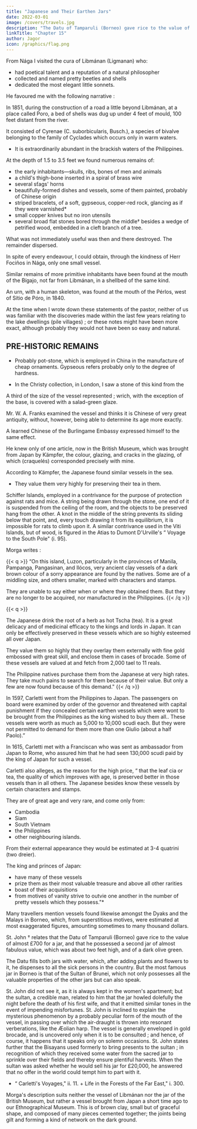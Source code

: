 ```yaml
---
title: "Japanese and Their Earthen Jars"
date: 2022-03-01
image: /covers/travels.jpg
description: "The Datu of Tamparuli (Borneo) gave rice to the value of almost £700 for a jar, and that he possessed a second jar of almost fabulous value, which was about two feet high, and of a dark olive green"
linkTitle: "Chapter 15"
author: Jagor
icon: /graphics/flag.png
---
```



<!-- PRE-HISTORIC REMAINS. --THE HIGH VALUE OF ANCIENT VESSELS.-STALACTITE

CAVERNS IN YAMTIK.-TRAVELS IN NORTH CAMARÍNES.-MINING.-GOLD.-LEADGLANCE.-RED-LEAD.COPPER.-SMELTING PROCESS OF THE YGORROTES.—EDIBLE BIRD'S-NESTS. -->

From Nága I visited the cura of Libmánan (Ligmanan) who:
- had poetical talent and a reputation of a natural philosopher
- collected and named pretty beetles and shells
- dedicated the most elegant little sonnets. 

He favoured me with the following narrative :

In 1851, during the construction of a road a little beyond Libmánan, at a place called Poro, a bed of shells was dug up under 4 feet of mould, 100 feet distant from the river. 

It consisted of Cyrenae (C. suborbicularis, Busch.), a species of bivalve belonging to the family of Cyclades which occurs only in warm waters. 
- It is extraordinarily abundant in the brackish waters of the Philippines. 

At the depth of 1.5 to 3.5 feet we found numerous remains of:
- the early inhabitants—skulls, ribs, bones of men and animals
- a child's thigh-bone inserted in a spiral of brass wire
- several sťags' horns
- beautifully-formed dishes and vessels, some of them painted, probably of Chinese origin
- striped bracelets, of a soft, gypseous, copper-red rock, glancing as if they were varnished*
- small copper knives but no iron utensils
- several broad flat stones bored through the middle† besides a wedge of petrified wood, embedded in a cleft branch of a tree. 

<!-- The place, which to this day may be easily recognised in a hollow, might, by excavation systematically carried on, yield many more interesting results.  -->

What was not immediately useful was then and there destroyed. The remainder dispersed. 

In spite of every endeavour, I could obtain, through the kindness of Herr Fociños in Nága, only one small vessel. 

Similar remains of more primitive inhabitants have been found at the mouth of the Bígajo, not far from Libmánan, in a shellbed of the same kind.

An urn, with a human skeleton, was found at the mouth of the Pérlos, west of Sítio de Póro, in 1840. 

At the time when I wrote down these statements of the pastor, neither of us was familiar with the discoveries made within the last few years relating to the lake dwellings (pile villages) ; or these notes might have been more exact, although probably they would not have been so easy and natural.


## PRE-HISTORIC REMAINS

* Probably pot-stone, which is employed in China in the manufacture of cheap ornaments. Gypseous refers probably only to the degree of hardness.

+ In the Christy collection, in London, I saw a stone of this kind from the


A third of the size of the vessel represented ; wrich, with the exception of the base, is covered with a salad-green glaze.


Mr. W. A. Franks examined the vessel and thinks it is Chinese of very great antiquity, without, however, being able to determine its age more exactly. 

A learned Chinese of the Burlingame Embassy expressed himself to the same effect. 

He knew only of one article, now in the British Museum, which was brought from Japan by Kämpfer, the colour, glazing, and cracks in the glazing, of which (craquelés) corresponded precisely with mine. 

According to Kämpfer, the Japanese found similar vessels in the sea. 
- They value them very highly for preserving their tea in them.

Schiffer Islands, employed in a contrivance for the purpose of protection against rats and mice. A string being drawn through the stone, one end of it is suspended from the ceiling of the room, and the objects to be preserved hang from the other. A knot in the middle of the string prevents its sliding below that point, and, every touch drawing it from its equilibrium, it is impossible for rats to climb upon it. A similar contrivance used in the Viti Islands, but of wood, is figured in the Atias to Dumont D'Urville's “ Voyage to the South Pole" (i. 95).

Morga writes :

{{< q >}}
“On this island, Luzon, particularly in the provinces of Manila, Pampanga, Pangasinan, and Ilócos, very ancient clay vessels of a dark brown colour of a sorry appearance are found by the natives. Some are of a middling size, and others smaller, marked with characters and stamps. 

They are unable to say either when or where they obtained them. But they are no longer to be acquired, nor manufactured in the Philippines. 
{{< /q >}}

{{< q >}}
<!--  prize them highly because they have found that  which they call  -->
The Japanese drink the root of a herb as hot Tscha (tea). It is a great delicacy and of medicinal efficacy to the kings and lords in Japan. It can only be effectively preserved in these vessels which are so highly esteemed all over Japan.<!--  that they form the most costly articles of their show-rooms and cabinets.  -->

They value them so highly that they overlay them externally with fine gold embossed with great skill, and enclose them in cases of brocade. Some of these vessels are valued at and fetch from 2,000 tael to 11 reals. 

The Philippine natives purchase them from the Japanese at very high rates. They take much pains to search for them because  of their value. But only a few are now found because of this demand."
{{< /q >}}

<!--  on account of the eagerness with which they have been sought for -->

In 1597, Carletti went from the Philippines to Japan. The passengers on board were examined by order of the governor and threatened with capital punishment if they concealed certain earthen vessels which were wont to be brought from the Philippines as the king wished to buy them all.. These vessels were worth as much as 5,000 to 10,000 scudi each. But they were not permitted to demand for them more than one Giulio (about a half Paolo).” 

In 1615, Carletti met with a Franciscan who was sent as ambassador from Japan to Rome, who assured him that he had seen 130,000 scudi paid by the king of Japan for such a vessel. <!--  and his companions confirmed the statement.  -->

Carletti also alleges, as the reason for the high price, “ that the leaf cia or tea, the quality of which improves with age, is preserved better in those vessels than in all others. The Japanese besides know these vessels by certain characters and stamps. 

They are of great age and very rare, and come only from:
- Cambodia
- Siam
- South Vietnam <!-- Cochin China,  -->
- the Philippines
- other neighbouring islands. 

From their external appearance they would be estimated at 3-4 quatrini (two dreier). 

The king and princes of Japan:
- have many of these vessels
- prize them as their most valuable treasure and above all other rarities
- boast of their acquisitions
- from motives of vanity strive to outvie one another in the number of pretty vessels which they possess."*

Many travellers mention vessels found likewise amongst the Dyaks and the Malays in Borneo, which, from superstitious motives, were estimated at most exaggerated figures, amounting sometimes to many thousand dollars.

St. John † relates that the Datu of Tamparuli (Borneo) gave rice to the value of almost £700 for a jar, and that he possessed a second jar of almost fabulous value, which was about two feet high, and of a dark olive green. 

The Datu fills both jars with water, which, after adding plants and flowers to it, he dispenses to all the sick persons in the country. But the most famous jar in Borneo is that of the Sultan of Brunei, which not only possesses all the valuable properties of the other jars but can also speak. 

St. John did not see it, as it is always kept in the women's apartment; but the sultan, a credible man, related to him that the jar howled dolefully the night before the death of his first wife, and that it emitted similar tones in the event of impending misfortunes. St. John is inclined to explain the mysterious phenomenon by a probably peculiar form of the mouth of the vessel, in passing over which the air-draught is thrown into resonant verberations, like the Æolian harp. The vessel is generally enveloped in gold brocade, and is uncovered only when it is to be consulted ; and hence, of course, it happens that it speaks only on solemn occasions. St. John states further that the Bisayans used formerly to bring presents to the sultan ; in recognition of which they received some water from the sacred jar to sprinkle over their fields and thereby ensure plentiful harvests. When the sultan was asked whether he would sell his jar for £20,000, he answered that no offer in the world could tempt him to part with it.

* “ Carletti's Voyages," ii. 11. + Life in the Forests of the Far East," i. 300.

Morga's description suits neither the vessel of Libmánan nor the jar of the British Museum, but rather a vessel brought from Japan a short time ago to our Ethnographical Museum. This is of brown clay, small but of graceful shape, and composed of many pieces cemented together; the joints being gilt and forming a kind of network on the dark ground. 
